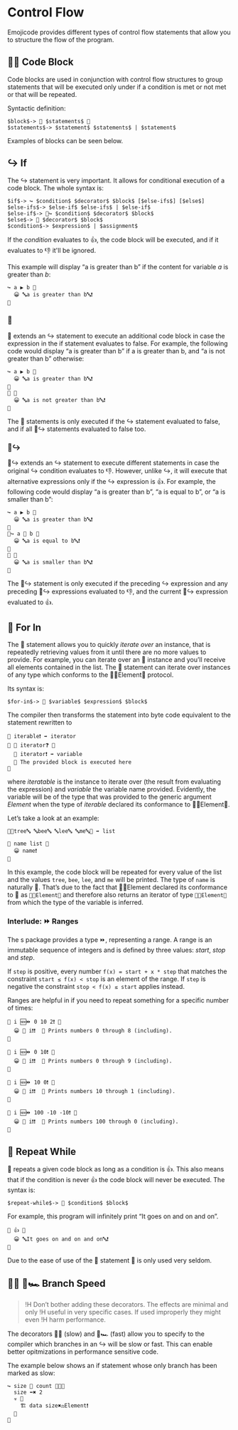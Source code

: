 # Control Flow

Emojicode provides different types of control flow statements that allow you to
structure the flow of the program.

## 🍇🍉 Code Block

Code blocks are used in conjunction with control flow structures to group
statements that will be executed only under if a condition is met or not met
or that will be repeated.

Syntactic definition:

```syntax
$block$-> 🍇 $statements$ 🍉
$statements$-> $statement$ $statements$ | $statement$
```

Examples of blocks can be seen below.

## ↪️ If

The ↪️ statement is very important. It allows for conditional execution of a
code block. The whole syntax is:

```syntax
$if$-> ↪️ $condition$ $decorator$ $block$ [$else-ifs$] [$else$]
$else-ifs$-> $else-if$ $else-ifs$ | $else-if$
$else-if$-> 🙅‍↪️ $condition$ $decorator$ $block$
$else$-> 🙅‍ $decorator$ $block$
$condition$-> $expression$ | $assignment$
```

If the *condition* evaluates to 👍, the code block will be executed, and
if it evaluates to 👎 it'll be ignored.

This example will display “a is greater than b” if the content for variable *a*
is greater than *b*:

```
↪️ a ▶️ b 🍇
  😀 🔤a is greater than b🔤❗️
🍉
```

### 🙅

🙅 extends an ↪️ statement to execute an additional code block in case the
expression in the if statement evaluates to false. For example, the following
code would display “a is greater than b” if a is greater than b, and “a is not
greater than b” otherwise:

```
↪️ a ▶️ b 🍇
  😀 🔤a is greater than b🔤❗️
🍉
🙅 🍇
  😀 🔤a is not greater than b🔤❗️
🍉
```

The 🙅 statements is only executed if the ↪️ statement evaluated to false, and
if all 🙅↪️ statements evaluated to false too.

### 🙅↪️

🙅↪️ extends an ↪️ statement to execute different statements in case the original
↪️ condition evaluates to 👎. However, unlike ↪️, it will execute that
alternative expressions only if the ↪️ expression is 👍. For example, the
following code would display “a is greater than b”, “a is equal to b”, or “a is
smaller than b”:

```
↪️ a ▶️ b 🍇
  😀 🔤a is greater than b🔤❗️
🍉
🙅↪️ a 🙌 b 🍇
  😀 🔤a is equal to b🔤❗️
🍉
🙅 🍇
  😀 🔤a is smaller than b🔤❗️
🍉
```

The 🙅↪️ statement is only executed if the preceding ↪️ expression and any
preceding 🙅↪️ expressions evaluated to 👎, and the current 🙅↪️ expression
evaluated to 👍.

## 🔂 For In

The 🔂 statement allows you to quickly *iterate over* an instance, that is
repeatedly retrieving values from it until there are no more values to provide.
For example, you can iterate over an 🍨 instance and you’ll receive all elements
contained in the list. The 🔂 statement can iterate over instances of any type
which conforms to the 🔂🐚Element🍆 protocol.

Its syntax is:

```syntax
$for-in$-> 🔂 $variable$ $expression$ $block$
```

The compiler then transforms the statement into byte code equivalent to the
statement rewritten to

```
🍡 iterable❗️ ➡️ iterator
🔁 🔽 iterator❓️ 🍇
  🔽 iterator❗️ ➡️ variable
  💭 The provided block is executed here
🍉
```

where *iteratable* is the instance to iterate over (the result from evaluating
the expression) and *variable* the variable name provided. Evidently, the
variable will be of the type that was provided to the generic argument *Element*
when the type of *iterable* declared its conformance to 🔂🐚Element🍆.

Let’s take a look at an example:

```
🍿🔤tree🔤 🔤bee🔤 🔤lee🔤 🔤me🔤🍆 ➡️ list

🔂 name list 🍇
  😀 name❗️
🍉
```

In this example, the code block will be repeated for every value of the list
and the values `tree`, `bee`, `lee`, and `me` will be printed. The type of
`name` is naturally 🔡. That’s due to the fact that 🍨🐚Element
declared its conformance to 🔂 as `🔂🐚Element🍆` and therefore also returns
an iterator of type `🍡🐚Element🍆` from which the type of the variable is
inferred.

### Interlude: ⏩ Ranges

The s package provides a type ⏩, representing a range. A range is an immutable
sequence of integers and is defined by three values:
*start*, *stop* and *step*.

If `step` is positive, every number `f(x) = start + x * step`
that matches the constraint `start ≤ f(x) < stop` is an element of the range. If
`step` is negative the constraint `stop < f(x) ≤ start` applies instead.

Ranges are helpful in if you need to repeat
something for a specific number of times:

```
🔂 i 🆕⏩ 0 10 2❗️ 🍇
  😀 🔡 i❗️❗️  💭 Prints numbers 0 through 8 (including).
🍉

🔂 i 🆕⏩ 0 10❗️ 🍇
  😀 🔡 i❗️❗️  💭 Prints numbers 0 through 9 (including).
🍉

🔂 i 🆕⏩ 10 0❗️ 🍇
  😀 🔡 i❗️❗️  💭 Prints numbers 10 through 1 (including).
🍉

🔂 i 🆕⏩ 100 -10 -10❗️ 🍇
  😀 🔡 i❗️❗️  💭 Prints numbers 100 through 0 (including).
🍉
```

## 🔁 Repeat While

🔁 repeats a given code block as long as a condition is 👍. This also means
that if the condition is never 👍 the code block will never be executed.
The syntax is:

```syntax
$repeat-while$-> 🔁 $condition$ $block$
```

For example, this program will infinitely print “It goes on and on and on”.

```
🔁 👍 🍇
  😀 🔤It goes on and on and on🔤❗️
🍉
```

Due to the ease of use of the 🔂 statement 🔁 is only used very seldom.

## 🎍🐌 🎍🏎 Branch Speed

>!H Don’t bother adding these decorators. The effects are minimal and only
>!H useful in very specific cases. If used improperly they might even
>!H harm performance.

The decorators 🎍🐌 (slow) and 🎍🏎 (fast) allow you to specify to the compiler
which branches in an ↪️ will be slow or fast. This can enable better
opitmizations in performance sensitive code.

The example below shows an if statement whose only branch has been marked as
slow:

```
↪️ size 🙌 count 🎍🐌🍇
  size ⬅️✖️ 2
  ☣️ 🍇
    🏗 data size✖️⚖️Element❗️
  🍉
🍉
```
